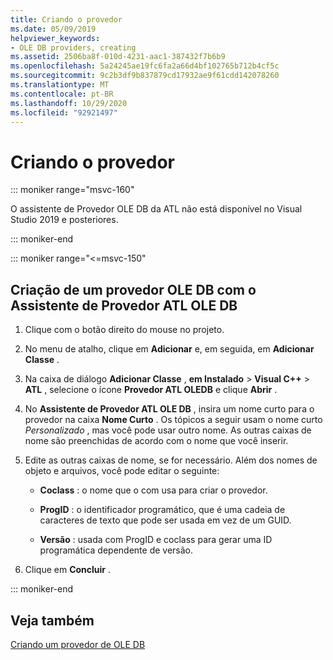 ```yaml
---
title: Criando o provedor
ms.date: 05/09/2019
helpviewer_keywords:
- OLE DB providers, creating
ms.assetid: 2506ba8f-010d-4231-aac1-387432f7b6b9
ms.openlocfilehash: 5a24245ae19fc6fa2a66d4bf102765b712b4cf5c
ms.sourcegitcommit: 9c2b3df9b837879cd17932ae9f61cdd142078260
ms.translationtype: MT
ms.contentlocale: pt-BR
ms.lasthandoff: 10/29/2020
ms.locfileid: "92921497"
---
```

# <a name="creating-the-provider"></a>Criando o provedor

::: moniker range="msvc-160"

O assistente de Provedor OLE DB da ATL não está disponível no Visual Studio 2019 e posteriores.

::: moniker-end

::: moniker range="<=msvc-150"

## <a name="to-create-an-ole-db-provider-with-the-atl-ole-db-provider-wizard"></a>Criação de um provedor OLE DB com o Assistente de Provedor ATL OLE DB

1. Clique com o botão direito do mouse no projeto.

1. No menu de atalho, clique em **Adicionar** e, em seguida, em **Adicionar Classe** .

1. Na caixa de diálogo **Adicionar Classe** , **em Instalado** > **Visual C++** > **ATL** , selecione o ícone **Provedor ATL OLEDB** e clique **Abrir** .

1. No **Assistente de Provedor ATL OLE DB** , insira um nome curto para o provedor na caixa **Nome Curto** . Os tópicos a seguir usam o nome curto *Personalizado* , mas você pode usar outro nome. As outras caixas de nome são preenchidas de acordo com o nome que você inserir.

1. Edite as outras caixas de nome, se for necessário. Além dos nomes de objeto e arquivos, você pode editar o seguinte:

   - **Coclass** : o nome que o com usa para criar o provedor.

   - **ProgID** : o identificador programático, que é uma cadeia de caracteres de texto que pode ser usada em vez de um GUID.

   - **Versão** : usada com ProgID e coclass para gerar uma ID programática dependente de versão.

1. Clique em **Concluir** .

::: moniker-end

## <a name="see-also"></a>Veja também

[Criando um provedor de OLE DB](../../data/oledb/creating-an-ole-db-provider.md)
